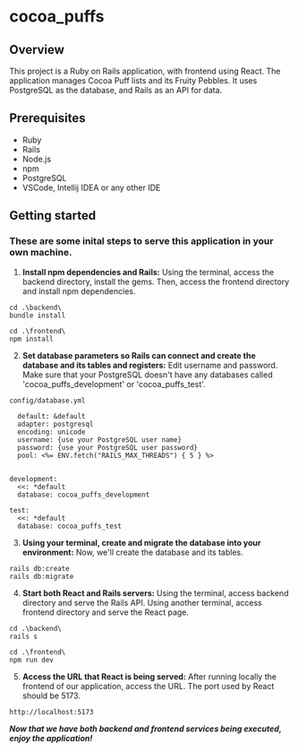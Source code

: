 # cocoa_puffs

## Overview
This project is a Ruby on Rails application, with frontend using React.
The application manages Cocoa Puff lists and its Fruity Pebbles.
It uses PostgreSQL as the database, and Rails as an API for data.

## Prerequisites
* Ruby
* Rails
* Node.js
* npm
* PostgreSQL
* VSCode, Intellij IDEA or any other IDE

## Getting started
### These are some inital steps to serve this application in your own machine.

1. **Install npm dependencies and Rails:** Using the terminal, access the backend directory, install the gems.
Then, access the frontend directory and install npm dependencies.
```
cd .\backend\
bundle install

cd .\frontend\
npm install
```

2. **Set database parameters so Rails can connect and create the database and its tables and registers:**
Edit username and password. Make sure that your PostgreSQL doesn't have any databases called 'cocoa_puffs_development' or
'cocoa_puffs_test'.

`config/database.yml`
```
  default: &default
  adapter: postgresql
  encoding: unicode
  username: {use your PostgreSQL user name}
  password: {use your PostgreSQL user password}
  pool: <%= ENV.fetch("RAILS_MAX_THREADS") { 5 } %>


development:
  <<: *default
  database: cocoa_puffs_development

test:
  <<: *default
  database: cocoa_puffs_test
```

3. **Using your terminal, create and migrate the database into your environment:** Now, we'll create the database
and its tables.
```
rails db:create
rails db:migrate
```

4. **Start both React and Rails servers:** Using the terminal, access backend directory and serve the Rails API.
Using another terminal, access frontend directory and serve the React page.
```
cd .\backend\
rails s

cd .\frontend\
npm run dev
```

5. **Access the URL that React is being served:** After running locally the frontend of our application,
access the URL. The port used by React should be 5173.
```
http://localhost:5173
```

***Now that we have both backend and frontend services being executed, enjoy the application!***
